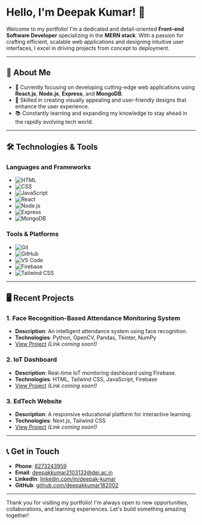 # Hello, I'm Deepak Kumar! 👋

Welcome to my portfolio! I'm a dedicated and detail-oriented **Front-end Software Developer** specializing in the **MERN stack**. With a passion for crafting efficient, scalable web applications and designing intuitive user interfaces, I excel in driving projects from concept to deployment.

---

## 🚀 About Me

- 🔭 Currently focusing on developing cutting-edge web applications using **React.js**, **Node.js**, **Express**, and **MongoDB**.
- 🎨 Skilled in creating visually appealing and user-friendly designs that enhance the user experience.
- 📚 Constantly learning and expanding my knowledge to stay ahead in the rapidly evolving tech world.

---

## 🛠️ Technologies & Tools

### **Languages and Frameworks**

- ![HTML](https://img.shields.io/badge/-HTML5-E34F26?logo=html5&logoColor=white&style=flat)
- ![CSS](https://img.shields.io/badge/-CSS3-1572B6?logo=css3&logoColor=white&style=flat)
- ![JavaScript](https://img.shields.io/badge/-JavaScript-F7DF1E?logo=javascript&logoColor=black&style=flat)
- ![React](https://img.shields.io/badge/-React-61DAFB?logo=react&logoColor=black&style=flat)
- ![Node.js](https://img.shields.io/badge/-Node.js-339933?logo=node.js&logoColor=white&style=flat)
- ![Express](https://img.shields.io/badge/-Express-000000?logo=express&logoColor=white&style=flat)
- ![MongoDB](https://img.shields.io/badge/-MongoDB-47A248?logo=mongodb&logoColor=white&style=flat)

### **Tools & Platforms**

- ![Git](https://img.shields.io/badge/-Git-F05032?logo=git&logoColor=white&style=flat)
- ![GitHub](https://img.shields.io/badge/-GitHub-181717?logo=github&logoColor=white&style=flat)
- ![VS Code](https://img.shields.io/badge/-VS_Code-007ACC?logo=visual-studio-code&logoColor=white&style=flat)
- ![Firebase](https://img.shields.io/badge/-Firebase-FFCA28?logo=firebase&logoColor=black&style=flat)
- ![Tailwind CSS](https://img.shields.io/badge/-Tailwind_CSS-38B2AC?logo=tailwind-css&logoColor=white&style=flat)

---

## 🖥️ Recent Projects

### **1. Face Recognition-Based Attendance Monitoring System**
- **Description**: An intelligent attendance system using face recognition.
- **Technologies**: Python, OpenCV, Pandas, Tkinter, NumPy
- [View Project](#) *(Link coming soon!)*

### **2. IoT Dashboard**
- **Description**: Real-time IoT monitoring dashboard using Firebase.
- **Technologies**: HTML, Tailwind CSS, JavaScript, Firebase
- [View Project](#) *(Link coming soon!)*

### **3. EdTech Website**
- **Description**: A responsive educational platform for interactive learning.
- **Technologies**: Next.js, Tailwind CSS
- [View Project](#) *(Link coming soon!)*

---

## 📞 Get in Touch

- **Phone**: [8273243959](tel:+918273243959)
- **Email**: [deepakkumar2103133@dei.ac.in](mailto:deepakkumar2103133@dei.ac.in)
- **LinkedIn**: [linkedin.com/in/deepak-kumar](https://linkedin.com/in/deepakkumar182002)
- **GitHub**: [github.com/deepakkumar182002](https://github.com/deepakkumar182002)

---

Thank you for visiting my portfolio! I'm always open to new opportunities, collaborations, and learning experiences. Let's build something amazing together!
